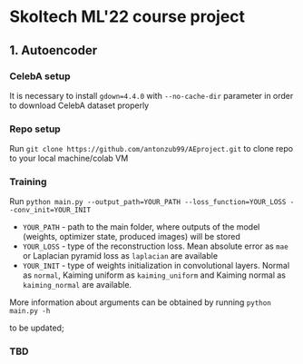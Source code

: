 # Skoltech ML'22 course project
 
 ## 1. Autoencoder
 
 ### CelebA setup
 It is necessary to install `gdown=4.4.0` with `--no-cache-dir` parameter
 in order to download CelebA dataset properly
 
 ### Repo setup
 Run `git clone https://github.com/antonzub99/AEproject.git` 
 to clone repo to your local machine/colab VM
 
 ### Training
 Run `python main.py --output_path=YOUR_PATH --loss_function=YOUR_LOSS --conv_init=YOUR_INIT`

* `YOUR_PATH` - path to the main folder, where outputs of the model (weights, optimizer state, produced images) will be stored
* `YOUR_LOSS` - type of the reconstruction loss. Mean absolute error as `mae`
or Laplacian pyramid loss as `laplacian` are available
* `YOUR_INIT` - type of weights initialization in convolutional layers. Normal as `normal`,
Kaiming uniform as `kaiming_uniform` and Kaiming normal as `kaiming_normal` are available.

More information about arguments can be obtained by running `python main.py -h`

 to be updated;
 
 ### TBD
